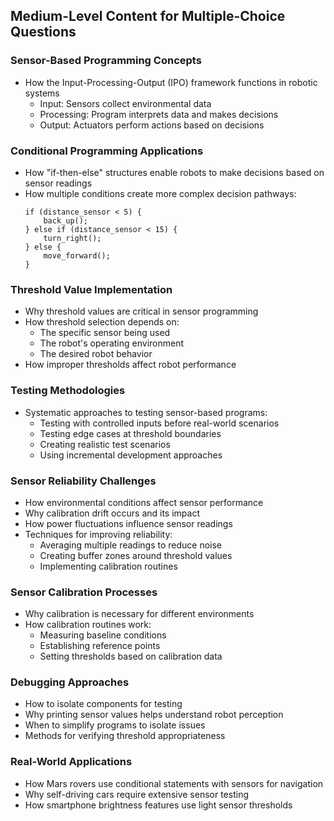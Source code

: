 ## Medium-Level Content for Multiple-Choice Questions

### Sensor-Based Programming Concepts
- How the Input-Processing-Output (IPO) framework functions in robotic systems
  - Input: Sensors collect environmental data
  - Processing: Program interprets data and makes decisions
  - Output: Actuators perform actions based on decisions

### Conditional Programming Applications
- How "if-then-else" structures enable robots to make decisions based on sensor readings
- How multiple conditions create more complex decision pathways:
  ```
  if (distance_sensor < 5) {
      back_up();
  } else if (distance_sensor < 15) {
      turn_right();
  } else {
      move_forward();
  }
  ```

### Threshold Value Implementation
- Why threshold values are critical in sensor programming
- How threshold selection depends on:
  - The specific sensor being used
  - The robot's operating environment
  - The desired robot behavior
- How improper thresholds affect robot performance

### Testing Methodologies
- Systematic approaches to testing sensor-based programs:
  - Testing with controlled inputs before real-world scenarios
  - Testing edge cases at threshold boundaries
  - Creating realistic test scenarios
  - Using incremental development approaches

### Sensor Reliability Challenges
- How environmental conditions affect sensor performance
- Why calibration drift occurs and its impact
- How power fluctuations influence sensor readings
- Techniques for improving reliability:
  - Averaging multiple readings to reduce noise
  - Creating buffer zones around threshold values
  - Implementing calibration routines

### Sensor Calibration Processes
- Why calibration is necessary for different environments
- How calibration routines work:
  - Measuring baseline conditions
  - Establishing reference points
  - Setting thresholds based on calibration data

### Debugging Approaches
- How to isolate components for testing
- Why printing sensor values helps understand robot perception
- When to simplify programs to isolate issues
- Methods for verifying threshold appropriateness

### Real-World Applications
- How Mars rovers use conditional statements with sensors for navigation
- Why self-driving cars require extensive sensor testing
- How smartphone brightness features use light sensor thresholds